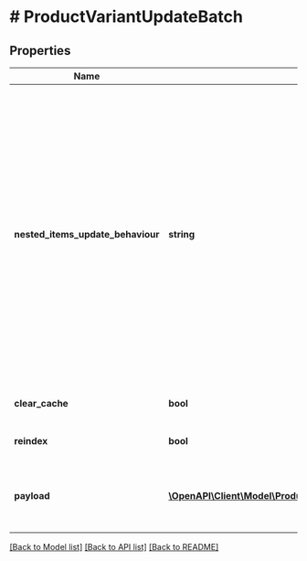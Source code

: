 # # ProductVariantUpdateBatch

## Properties

Name | Type | Description | Notes
------------ | ------------- | ------------- | -------------
**nested_items_update_behaviour** | **string** | Determines how updates to nested items should be handled.&lt;hr&gt;&lt;div style&#x3D;\&quot;font-style:normal\&quot;&gt;  Values description:  &lt;div style&#x3D;\&quot;margin-left: 2%; padding-top: 2%\&quot;&gt;    &lt;div style&#x3D;\&quot;font-size:85%\&quot;&gt;      &lt;b&gt;  replace&lt;/b&gt;: This option indicates that the nested items should be completely replaced with the new data provided. &lt;/br&gt;      &lt;b&gt;  merge&lt;/b&gt;: With this option, updates to nested items are merged with the existing data. &lt;/br&gt;    &lt;/div&gt;  &lt;/div&gt;&lt;/div&gt; | [optional] [default to 'replace']
**clear_cache** | **bool** |  | [optional] [default to false]
**reindex** | **bool** |  | [optional] [default to false]
**payload** | [**\OpenAPI\Client\Model\ProductVariantUpdateBatchPayloadInner[]**](ProductVariantUpdateBatchPayloadInner.md) | Contains an array of product objects. The list of properties may vary depending on the specific platform. |

[[Back to Model list]](../../README.md#models) [[Back to API list]](../../README.md#endpoints) [[Back to README]](../../README.md)
